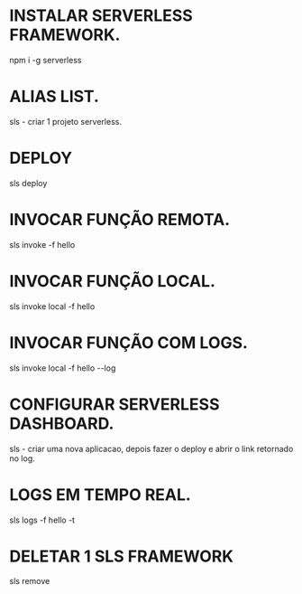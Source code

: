 # INSTALAR SERVERLESS FRAMEWORK.
npm i -g serverless

# ALIAS LIST.
sls  - criar 1 projeto serverless.

# DEPLOY
sls deploy

# INVOCAR FUNÇÃO REMOTA.
sls invoke -f hello

# INVOCAR FUNÇÃO LOCAL.
sls invoke local -f hello

# INVOCAR FUNÇÃO COM LOGS.
sls invoke local -f hello --log

# CONFIGURAR SERVERLESS DASHBOARD.
sls  - criar uma nova aplicacao, depois fazer o deploy e abrir o link retornado no log.

# LOGS EM TEMPO REAL.
sls logs -f hello -t

# DELETAR 1 SLS FRAMEWORK
sls remove